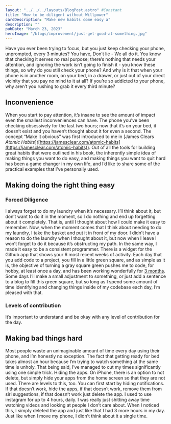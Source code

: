 ```yaml
---
layout: "../../../layouts/BlogPost.astro" #Constant
title: "How to be diligent without Willpower"
cardDescription: "Make new habits come easy a"
description: ""
pubDate: "March 23, 2023"
heroImage: "/blogs/improvement/just-get-good-at-something.jpg"
---
```


Have you ever been trying to focus, but you just keep checking your phone, unprompted, every 3 minutes? You have, Don’t lie - We all do it. You know that checking it serves no real purpose; there’s nothing that needs your attention, and ignoring the work isn’t going to finish it - you know these things, so why do you still check your phone? And why is it that when your phone is in another room, on your bed, in a drawer, or just out of your direct vicinity that you pay no mind to it at all? If you’re so addicted to your phone, why aren’t you rushing to grab it every third minute?

## Inconvenience

When you start to pay attention, it’s insane to see the amount of impact even the smallest inconveniences can have. The phone you’ve been checking obsessively for the last two hours; now that it’s on your bed, it doesn’t exist and you haven’t thought about it for even a second. The concept “Make it obvious” was first introduced to me in [James Clears *Atomic Habits*]*(*[https://jamesclear.com/atomic-habits](https://jamesclear.com/atomic-habits)). Out of all the tools for building great habits that were outlined in his book, the inherently simple idea of making things you want to do easy, and making things you want to quit hard has been a game changer in my own life, and I’d like to share some of the practical examples that I’ve personally used.

## Making doing the right thing easy

### Forced Diligence

I always forget to do my laundry when it’s necessary. I’ll think about it, but don’t want to do it in the moment, so I do nothing and end up forgetting about it completely. That is, until I thought about how I could make it easy to remember. Now, when the moment comes that I think about needing to do my laundry, I take the basket and put it in front of my door. I didn’t have a reason to do the laundry when I thought about it, but now when I leave I won’t forget to do it because it’s obstructing my path. In the same way, I made it easy to be a consistent programmer. There is a widget for the Github app that shows your 6 most recent weeks of activity. Each day that you add code to a project, you fill in a little green square, and as simple as it is, the objective of turning a gray square green pushes me to code, for hobby, at least once a day, and has been working wonderfully for [3 months]([https://github.com/joemmalatesta](https://github.com/joemmalatesta)). Some days I’ll make a small adjustment to something, or just add a sentence to a blog to fill this green square, but so long as I spend some amount of time identifying and changing things inside of my codebase each day, I’m pleased with that. 

### Levels of contribution

It’s important to understand and be okay with any level of contribution for the day. 

## Making bad things hard

Most people waste an unimaginable amount of time every day using their phone, and I’m honestly no exception. The fact that getting ready for bed takes almost an hour because I’m trying to watch something at the same time is unholy. That being said, I’ve managed to cut my times significantly using one simple trick. Hiding the apps. On iPhone, there is an option to not delete, but simply hide your apps from the home screen so that they are not used. There are levels to this, too. You can first start by hiding notifications. If that doesn’t work, hide the apps, if that doesn’t work, remove them from siri suggestions, if that doesn’t work just delete the app. I used to use instagram for up to 4 hours, daily. I was really just shitting away time watching videos and looking at people I don’t care about. When I noticed this, I simply deleted the app and just like that I had 3 more hours in my day. Just like when I move my phone, I didn’t think about it a single time.